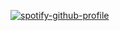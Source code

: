 [![spotify-github-profile](https://spotify-github-profile.kittinanx.com/api/view?uid=31gg6mx3cqwzf3unyit4tkxbfwiq&cover_image=true&theme=default&show_offline=false&background_color=121212&interchange=false)](https://github.com/kittinan/spotify-github-profile)
